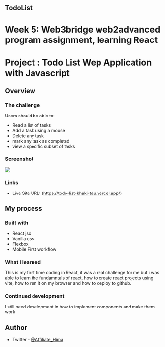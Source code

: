 ## TodoList
# Week 5: Web3bridge web2advanced program assignment, learning React

# Project : Todo List Wep Application with Javascript

## Overview

### The challenge

Users should be able to:

- Read a list of tasks
- Add a task using a mouse
- Delete any task
- mark any task as completed
- view a specific subset of tasks

### Screenshot

![](./desktop-screenshot.jpg)

### Links

- Live Site URL: (https://todo-list-khaki-tau.vercel.app/)

## My process

### Built with

- React jsx
- Vanilla css
- Flexbox
- Mobile First workflow


### What I learned

This is my first time coding in React, it was a real challenge for me but i was able to learn the fundamntals of react, how to create react projects using vite, how to run it on my browser and how to deploy to github. 


### Continued development

I still need development in how to implement components and make them work 

## Author

- Twitter - [@Affiliate_Hima](https://www.twitter.com/Affiliate_Hima)

